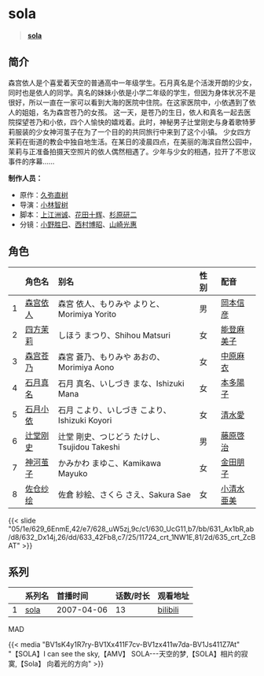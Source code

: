 # sola


> <u>**[sola](http://bgm.tv/subject/798)**</u>

## 简介


森宫依人是个喜爱着天空的普通高中一年级学生。石月真名是个活泼开朗的少女，同时也是依人的同学。真名的妹妹小依是小学二年级的学生，但因为身体状况不是很好，所以一直在一家可以看到大海的医院中住院。在这家医院中，小依遇到了依人的姐姐，名为森宫苍乃的女孩。
这一天，是苍乃的生日，依人和真名一起去医院探望苍乃和小依，四个人愉快的嬉戏着。此时，神秘男子辻堂刚史与身着歌特萝莉服装的少女神河茧子在为了一个目的的共同旅行中来到了这个小镇。
少女四方茉莉在街道的教会中独自地生活。在某日的凌晨四点，在美丽的海滨自然公园中，茉莉与正准备拍摄天空照片的依人偶然相遇了。少年与少女的相遇，拉开了不思议事件的序幕……

**制作人员：**
- 原作：[久弥直树](http://bgm.tv/person/6717)
- 导演：[小林智树](http://bgm.tv/person/2904)
- 脚本：[上江洲诚](http://bgm.tv/person/1599)、[花田十辉](http://bgm.tv/person/262)、[杉原研二](http://bgm.tv/person/13891)
- 分镜：[小野胜巳](http://bgm.tv/person/3206)、[西村博昭](http://bgm.tv/person/26660)、[山崎光惠](http://bgm.tv/person/8482)

## 角色

|     |   角色名   |   别名  | 性别 |  配音  |
|:--- |:------  |:----      |:---  |:--   |
| 1 | [森宫依人](http://bgm.tv/character/629) | 森宮 依人、もりみや よりと、Morimiya Yorito | 男 | [岡本信彦](http://bgm.tv/person/4950) |
| 2 | [四方茉莉](http://bgm.tv/character/628) | しほう まつり、Shihou Matsuri | 女 | [能登麻美子](http://bgm.tv/person/3827) |
| 3 | [森宫苍乃](http://bgm.tv/character/630) | 森宮 蒼乃、もりみや あおの、Morimiya Aono | 女 | [中原麻衣](http://bgm.tv/person/4145) |
| 4 | [石月真名](http://bgm.tv/character/631) | 石月 真名、いしづき まな、Ishizuki Mana | 女 | [本多陽子](http://bgm.tv/person/4903) |
| 5 | [石月小依](http://bgm.tv/character/632) | 石月 こより、いしづき こより、Ishizuki Koyori | 女 | [清水愛](http://bgm.tv/person/4064) |
| 6 | [辻堂刚史](http://bgm.tv/character/633) | 辻堂 剛史、つじどう たけし、Tsujidou Takeshi | 男 | [藤原啓治](http://bgm.tv/person/4016) |
| 7 | [神河茧子](http://bgm.tv/character/11724) | かみかわ まゆこ、Kamikawa Mayuko | 女 | [金田朋子](http://bgm.tv/person/3886) |
| 8 | [佐仓纱绘](http://bgm.tv/character/635) | 佐倉 紗絵、さくら さえ、Sakura Sae | 女 | [小清水亜美](http://bgm.tv/person/4474) |

{{< slide "05/1e/629_6EnmE,42/e7/628_uW5zj,9c/c1/630_UcG11,b7/bb/631_Ax1bR,ab/d8/632_Dx14j,26/dd/633_42Fb8,c7/25/11724_crt_1NW1E,81/2d/635_crt_ZcBAT" >}}

## 系列

|     |   系列名   |   首播时间  | 话数/时长  | 观看地址 |
|:---  |:------    |:----      |:---       |:---  |
| 1 |[sola](https://bgm.tv/subject/798)| 2007-04-06 | 13 | [bilibili](https://www.bilibili.com/bangumi/play/ep102457)  |


MAD

{{< media  "BV1sK4y1R7ry-BV1Xx411F7cv-BV1zx411w7da-BV1Js411Z7At" 
"【SOLA】I can see the sky,【AMV】 SOLA---天空的梦,【SOLA】相片的寂寞,【Sola】 向着光的方向" >}}
